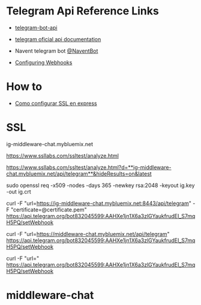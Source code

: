 # Telegram Api Reference Links

- [telegram-bot-api](https://www.npmjs.com/package/telegram-bot-api)

- [telegram oficial api documentation](https://core.telegram.org/bots/api)

- Navent telegram bot [@NaventBot](https://web.telegram.org/#/im?p=@NaventBot)

- [Configuring Webhooks](https://core.telegram.org/bots/webhooks)

# How to

- [Como configurar SSL en express](https://blog.usejournal.com/securing-node-js-apps-with-ssl-tls-b3570dbf84a5)

# SSL

ig-middleware-chat.mybluemix.net

https://www.ssllabs.com/ssltest/analyze.html

https://www.ssllabs.com/ssltest/analyze.html?d=**ig-middleware-chat.mybluemix.net/api/telegram**&hideResults=on&latest

sudo openssl req -x509 -nodes -days 365 -newkey rsa:2048 -keyout ig.key -out ig.crt

curl -F "url=https://ig-middleware-chat.mybluemix.net:8443/api/telegram" -F "certificate=@certificate.pem" https://api.telegram.org/bot832045599:AAHXe1jn1X6a3zlGYaukfrudEI_S7mqH5PQ/setWebhook

curl -F "url=https://middleware-chat.mybluemix.net/api/telegram" https://api.telegram.org/bot832045599:AAHXe1jn1X6a3zlGYaukfrudEI_S7mqH5PQ/setWebhook

curl -F "url=" https://api.telegram.org/bot832045599:AAHXe1jn1X6a3zlGYaukfrudEI_S7mqH5PQ/setWebhook
# middleware-chat
